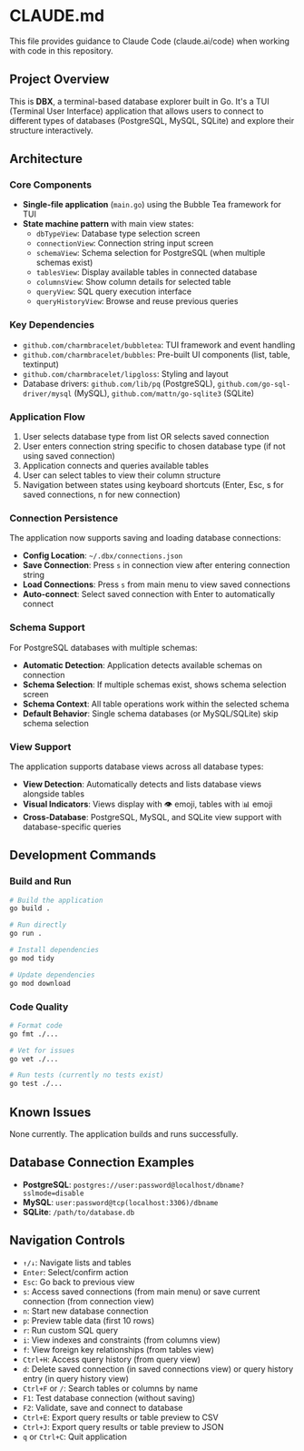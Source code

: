 # CLAUDE.md

This file provides guidance to Claude Code (claude.ai/code) when working with code in this repository.

## Project Overview

This is **DBX**, a terminal-based database explorer built in Go. It's a TUI (Terminal User Interface) application that allows users to connect to different types of databases (PostgreSQL, MySQL, SQLite) and explore their structure interactively.

## Architecture

### Core Components

- **Single-file application** (`main.go`) using the Bubble Tea framework for TUI
- **State machine pattern** with main view states:
  - `dbTypeView`: Database type selection screen
  - `connectionView`: Connection string input screen
  - `schemaView`: Schema selection for PostgreSQL (when multiple schemas exist)
  - `tablesView`: Display available tables in connected database
  - `columnsView`: Show column details for selected table
  - `queryView`: SQL query execution interface
  - `queryHistoryView`: Browse and reuse previous queries

### Key Dependencies

- `github.com/charmbracelet/bubbletea`: TUI framework and event handling
- `github.com/charmbracelet/bubbles`: Pre-built UI components (list, table, textinput)
- `github.com/charmbracelet/lipgloss`: Styling and layout
- Database drivers: `github.com/lib/pq` (PostgreSQL), `github.com/go-sql-driver/mysql` (MySQL), `github.com/mattn/go-sqlite3` (SQLite)

### Application Flow

1. User selects database type from list OR selects saved connection
2. User enters connection string specific to chosen database type (if not using saved connection)
3. Application connects and queries available tables
4. User can select tables to view their column structure
5. Navigation between states using keyboard shortcuts (Enter, Esc, s for saved connections, n for new connection)

### Connection Persistence

The application now supports saving and loading database connections:
- **Config Location**: `~/.dbx/connections.json`
- **Save Connection**: Press `s` in connection view after entering connection string
- **Load Connections**: Press `s` from main menu to view saved connections
- **Auto-connect**: Select saved connection with Enter to automatically connect

### Schema Support

For PostgreSQL databases with multiple schemas:
- **Automatic Detection**: Application detects available schemas on connection
- **Schema Selection**: If multiple schemas exist, shows schema selection screen
- **Schema Context**: All table operations work within the selected schema
- **Default Behavior**: Single schema databases (or MySQL/SQLite) skip schema selection

### View Support

The application supports database views across all database types:
- **View Detection**: Automatically detects and lists database views alongside tables
- **Visual Indicators**: Views display with 👁️ emoji, tables with 📊 emoji
- **Cross-Database**: PostgreSQL, MySQL, and SQLite view support with database-specific queries

## Development Commands

### Build and Run
```bash
# Build the application
go build .

# Run directly 
go run .

# Install dependencies
go mod tidy

# Update dependencies
go mod download
```

### Code Quality
```bash
# Format code
go fmt ./...

# Vet for issues
go vet ./...

# Run tests (currently no tests exist)
go test ./...
```

## Known Issues

None currently. The application builds and runs successfully.

## Database Connection Examples

- **PostgreSQL**: `postgres://user:password@localhost/dbname?sslmode=disable`
- **MySQL**: `user:password@tcp(localhost:3306)/dbname`  
- **SQLite**: `/path/to/database.db`

## Navigation Controls

- `↑/↓`: Navigate lists and tables
- `Enter`: Select/confirm action
- `Esc`: Go back to previous view
- `s`: Access saved connections (from main menu) or save current connection (from connection view)
- `n`: Start new database connection
- `p`: Preview table data (first 10 rows)
- `r`: Run custom SQL query
- `i`: View indexes and constraints (from columns view)
- `f`: View foreign key relationships (from tables view)
- `Ctrl+H`: Access query history (from query view)
- `d`: Delete saved connection (in saved connections view) or query history entry (in query history view)
- `Ctrl+F` or `/`: Search tables or columns by name
- `F1`: Test database connection (without saving)
- `F2`: Validate, save and connect to database
- `Ctrl+E`: Export query results or table preview to CSV
- `Ctrl+J`: Export query results or table preview to JSON
- `q` or `Ctrl+C`: Quit application